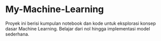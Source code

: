 # My-Machine-Learning
Proyek ini berisi kumpulan notebook dan kode untuk eksplorasi konsep dasar Machine Learning. Belajar dari nol hingga implementasi model sederhana.

